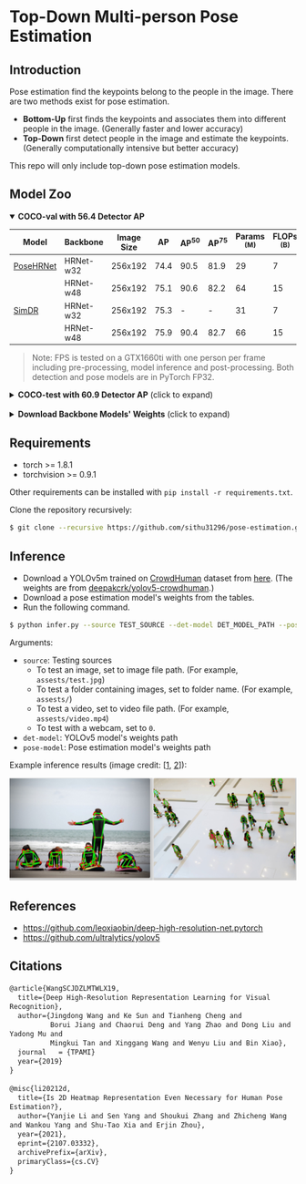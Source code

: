 # Top-Down Multi-person Pose Estimation

## Introduction

Pose estimation find the keypoints belong to the people in the image. There are two methods exist for pose estimation.

* **Bottom-Up** first finds the keypoints and associates them into different people in the image. (Generally faster and lower accuracy)
* **Top-Down** first detect people in the image and estimate the keypoints. (Generally computationally intensive but better accuracy)

This repo will only include top-down pose estimation models.

## Model Zoo

[hrnet]: https://arxiv.org/abs/1908.07919
[simdr]: http://arxiv.org/abs/2107.03332
[psa]: https://arxiv.org/abs/2107.00782
[rlepose]: https://arxiv.org/abs/2107.11291

[hrnetw32]: https://drive.google.com/file/d/1YlPrQMZdNTMWIX3QJ5iKixN3qd0NCKFO/view?usp=sharing
[hrnetw48]: https://drive.google.com/file/d/1hug4ptbf9Y125h9ZH72x4asY2lHt7NA6/view?usp=sharing

[phrnetw32]: https://drive.google.com/file/d/1os6T42ri4zsVPXwceli3J3KtksIaaGgu/view?usp=sharing
[phrnetw48]: https://drive.google.com/file/d/1MbEjiXkV83Pm3G2o_Rni4j9CT_jRDSAQ/view?usp=sharing
[simdrw32]: https://drive.google.com/file/d/1Bd8h2H30tCN8WuLIhuSRF9ViN6zghj29/view?usp=sharing
[simdrw48]: https://drive.google.com/file/d/1WU_9e0MxgrO8X4W6wKo16L8siCdwgLSZ/view?usp=sharing
[sasimdrw48]: https://drive.google.com/file/d/1Tj9bGL7g7XRyL2F1a-uAcWhgYXnXpqBY/view?usp=sharing

<details open>
  <summary><strong>COCO-val with 56.4 Detector AP</strong></summary>

Model | Backbone | Image Size | AP | AP<sup>50 | AP<sup>75 | Params <br><sup>(M) | FLOPs <br><sup>(B) | FPS | Weights
--- | --- | --- | --- | --- | --- | --- | --- | --- | ---
[PoseHRNet][hrnet] | HRNet-w32 | 256x192 | 74.4 | 90.5 | 81.9 | 29 | 7 | 25 | [download][phrnetw32]
| | HRNet-w48 | 256x192 | 75.1 | 90.6 | 82.2 | 64 | 15 | 24 | [download][phrnetw48]
[SimDR][simdr] | HRNet-w32 | 256x192 | 75.3 | - | - | 31 | 7 | 24 | [download][simdrw32]
| | HRNet-w48 | 256x192 | 75.9 | 90.4 | 82.7 | 66 | 15 | 23 | [download][simdrw48]

</details>

> Note: FPS is tested on a GTX1660ti with one person per frame including pre-processing, model inference and post-processing. Both detection and pose models are in PyTorch FP32.

<details>
  <summary><strong>COCO-test with 60.9 Detector AP</strong> (click to expand)</summary>

Model | Backbone | Image Size | AP | AP<sup>50 | AP<sup>75 | Params <br><sup>(M) | FLOPs <br><sup>(B) | Weights
--- | --- | --- | --- | --- | --- | --- | --- | --- 
[SimDR*][simdr] | HRNet-w48 | 256x192 | 75.4 | 92.4 | 82.7 | 66 | 15 | [download][sasimdrw48]
[RLEPose][rlepose] | HRNet-w48 | 384x288 | 75.7 | 92.3 | 82.9 | - | - | -
[UDP+PSA][psa] | HRNet-w48 | 256x192 | 78.9 | 93.6 | 85.8 | 70 | 16 | -

</details>

<br>
<details>
  <summary><strong>Download Backbone Models' Weights</strong> (click to expand)</summary>

Model | Weights
--- | ---
HRNet-w32 | [download][hrnetw32]
HRNet-w48 | [download][hrnetw48]

</details>

## Requirements

* torch >= 1.8.1
* torchvision >= 0.9.1

Other requirements can be installed with `pip install -r requirements.txt`.

Clone the repository recursively:

```bash
$ git clone --recursive https://github.com/sithu31296/pose-estimation.git
```


## Inference

* Download a YOLOv5m trained on [CrowdHuman](https://www.crowdhuman.org/) dataset from [here](https://drive.google.com/file/d/1gglIwqxaH2iTvy6lZlXuAcMpd_U0GCUb/view?usp=sharing). (The weights are from [deepakcrk/yolov5-crowdhuman](https://github.com/deepakcrk/yolov5-crowdhuman).)
* Download a pose estimation model's weights from the tables.
* Run the following command.

```bash
$ python infer.py --source TEST_SOURCE --det-model DET_MODEL_PATH --pose-model POSE_MODEL_PATH --img-size 640
```

Arguments:

* `source`: Testing sources
    * To test an image, set to image file path. (For example, `assests/test.jpg`)
    * To test a folder containing images, set to folder name. (For example, `assests/`)
    * To test a video, set to video file path. (For example, `assests/video.mp4`)
    * To test with a webcam, set to `0`.
* `det-model`: YOLOv5 model's weights path
* `pose-model`: Pose estimation model's weights path

Example inference results (image credit: [[1](https://www.flickr.com/photos/fotologic/6038911779/in/photostream/), [2](https://neuralet.com/article/pose-estimation-on-nvidia-jetson-platforms-using-openpifpaf/)]):

![infer_result](assests/infer_results.jpg)


## References

* https://github.com/leoxiaobin/deep-high-resolution-net.pytorch
* https://github.com/ultralytics/yolov5

## Citations

```
@article{WangSCJDZLMTWLX19,
  title={Deep High-Resolution Representation Learning for Visual Recognition},
  author={Jingdong Wang and Ke Sun and Tianheng Cheng and 
          Borui Jiang and Chaorui Deng and Yang Zhao and Dong Liu and Yadong Mu and 
          Mingkui Tan and Xinggang Wang and Wenyu Liu and Bin Xiao},
  journal   = {TPAMI}
  year={2019}
}

@misc{li20212d,
  title={Is 2D Heatmap Representation Even Necessary for Human Pose Estimation?}, 
  author={Yanjie Li and Sen Yang and Shoukui Zhang and Zhicheng Wang and Wankou Yang and Shu-Tao Xia and Erjin Zhou},
  year={2021},
  eprint={2107.03332},
  archivePrefix={arXiv},
  primaryClass={cs.CV}
}

```